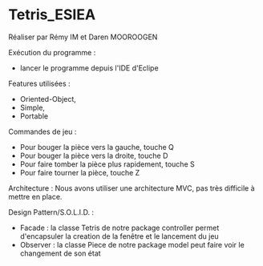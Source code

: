 # Tetris_ESIEA

Réaliser par Rémy IM et Daren MOOROOGEN

Exécution du programme : 
- lancer le programme depuis l'IDE d'Eclipe

Features utilisées : 
- Oriented-Object, 
- Simple,
- Portable

Commandes de jeu :
- Pour bouger la pièce vers la gauche, touche Q
- Pour bouger la pièce vers la droite, touche D
- Pour faire tomber la pièce plus rapidement, touche S
- Pour faire tourner la pièce, touche Z

Architecture : 
Nous avons utiliser une architecture MVC, pas très difficile à mettre en place. 

Design Pattern/S.O.L.I.D. :
- Facade : la classe Tetris de notre package controller permet d'encapsuler la creation de la fenêtre et le lancement du jeu
- Observer : la classe Piece de notre package model peut faire voir le changement de son état

